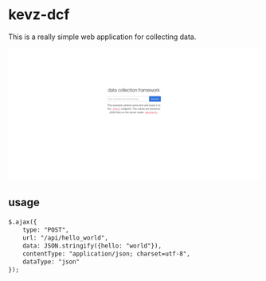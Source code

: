 # kevz-dcf
This is a really simple web application for collecting data.

![screenshot.png](screenshot.png)

## usage
```
$.ajax({
    type: "POST",
    url: "/api/hello_world",
    data: JSON.stringify({hello: "world"}),
    contentType: "application/json; charset=utf-8",
    dataType: "json"
});
```

